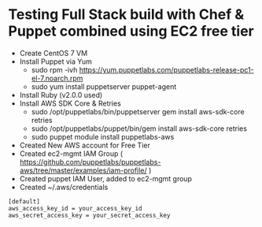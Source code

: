 # Testing Full Stack build with Chef &amp; Puppet combined using EC2 free tier

* Create CentOS 7 VM
* Install Puppet via Yum
  * sudo rpm -ivh https://yum.puppetlabs.com/puppetlabs-release-pc1-el-7.noarch.rpm
  * sudo yum install puppetserver puppet-agent
* Install Ruby (v2.0.0 used)
* Install AWS SDK Core & Retries
  * sudo /opt/puppetlabs/bin/puppetserver gem install aws-sdk-core retries
  * sudo /opt/puppetlabs/puppet/bin/gem install aws-sdk-core retries
  * sudo puppet module install puppetlabs-aws
* Created New AWS account for Free Tier
* Created ec2-mgmt IAM Group ( https://github.com/puppetlabs/puppetlabs-aws/tree/master/examples/iam-profile/ )
* Created puppet IAM User, added to ec2-mgmt group
* Created ~/.aws/credentials
```
[default]
aws_access_key_id = your_access_key_id
aws_secret_access_key = your_secret_access_key

```

